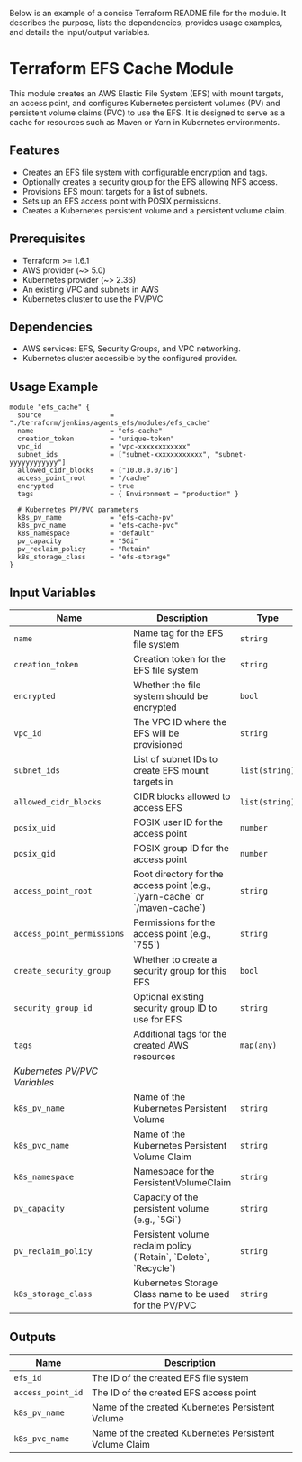 Below is an example of a concise Terraform README file for the module. It describes the purpose, lists the dependencies,
provides usage examples, and details the input/output variables.

# Terraform EFS Cache Module

This module creates an AWS Elastic File System (EFS) with mount targets, an access point, and configures Kubernetes
persistent volumes (PV) and persistent volume claims (PVC) to use the EFS. It is designed to serve as a cache for
resources such as Maven or Yarn in Kubernetes environments.

## Features

- Creates an EFS file system with configurable encryption and tags.
- Optionally creates a security group for the EFS allowing NFS access.
- Provisions EFS mount targets for a list of subnets.
- Sets up an EFS access point with POSIX permissions.
- Creates a Kubernetes persistent volume and a persistent volume claim.

## Prerequisites

- Terraform \>= 1.6.1
- AWS provider (\~\> 5.0)
- Kubernetes provider (\~\> 2.36)
- An existing VPC and subnets in AWS
- Kubernetes cluster to use the PV/PVC

## Dependencies

- AWS services: EFS, Security Groups, and VPC networking.
- Kubernetes cluster accessible by the configured provider.

## Usage Example

```hcl
module "efs_cache" {
  source                 = "./terraform/jenkins/agents_efs/modules/efs_cache"
  name                   = "efs-cache"
  creation_token         = "unique-token"
  vpc_id                 = "vpc-xxxxxxxxxxxx"
  subnet_ids             = ["subnet-xxxxxxxxxxxx", "subnet-yyyyyyyyyyyy"]
  allowed_cidr_blocks    = ["10.0.0.0/16"]
  access_point_root      = "/cache"
  encrypted              = true
  tags                   = { Environment = "production" }

  # Kubernetes PV/PVC parameters
  k8s_pv_name            = "efs-cache-pv"
  k8s_pvc_name           = "efs-cache-pvc"
  k8s_namespace          = "default"
  pv_capacity            = "5Gi"
  pv_reclaim_policy      = "Retain"
  k8s_storage_class      = "efs-storage"
}
```

## Input Variables

| Name                          | Description                                                                     | Type           | Default             | Required |
|-------------------------------|---------------------------------------------------------------------------------|----------------|---------------------|----------|
| `name`                        | Name tag for the EFS file system                                                | `string`       | n/a                 | yes      |
| `creation_token`              | Creation token for the EFS file system                                          | `string`       | n/a                 | yes      |
| `encrypted`                   | Whether the file system should be encrypted                                     | `bool`         | `true`              | no       |
| `vpc_id`                      | The VPC ID where the EFS will be provisioned                                    | `string`       | n/a                 | yes      |
| `subnet_ids`                  | List of subnet IDs to create EFS mount targets in                               | `list(string)` | n/a                 | yes      |
| `allowed_cidr_blocks`         | CIDR blocks allowed to access EFS                                               | `list(string)` | `[\"10.0.0.0/16\"]` | no       |
| `posix_uid`                   | POSIX user ID for the access point                                              | `number`       | `1000`              | no       |
| `posix_gid`                   | POSIX group ID for the access point                                             | `number`       | `1000`              | no       |
| `access_point_root`           | Root directory for the access point (e.g., \`/yarn-cache\` or \`/maven-cache\`) | `string`       | n/a                 | yes      |
| `access_point_permissions`    | Permissions for the access point (e.g., \`755\`)                                | `string`       | \`755\`             | no       |
| `create_security_group`       | Whether to create a security group for this EFS                                 | `bool`         | `true`              | no       |
| `security_group_id`           | Optional existing security group ID to use for EFS                              | `string`       | `""`                | no       |
| `tags`                        | Additional tags for the created AWS resources                                   | `map(any)`     | `{}`                | no       |
| _Kubernetes PV/PVC Variables_ |                                                                                 |                |                     |          |
| `k8s_pv_name`                 | Name of the Kubernetes Persistent Volume                                        | `string`       | `""`                | no       |
| `k8s_pvc_name`                | Name of the Kubernetes Persistent Volume Claim                                  | `string`       | `""`                | no       |
| `k8s_namespace`               | Namespace for the PersistentVolumeClaim                                         | `string`       | `default`           | no       |
| `pv_capacity`                 | Capacity of the persistent volume (e.g., \`5Gi\`)                               | `string`       | `5Gi`               | no       |
| `pv_reclaim_policy`           | Persistent volume reclaim policy (\`Retain\`, \`Delete\`, \`Recycle\`)          | `string`       | `Retain`            | no       |
| `k8s_storage_class`           | Kubernetes Storage Class name to be used for the PV/PVC                         | `string`       | `""`                | no       |

## Outputs

| Name              | Description                                            |
|-------------------|--------------------------------------------------------|
| `efs_id`          | The ID of the created EFS file system                  |
| `access_point_id` | The ID of the created EFS access point                 |
| `k8s_pv_name`     | Name of the created Kubernetes Persistent Volume       |
| `k8s_pvc_name`    | Name of the created Kubernetes Persistent Volume Claim |
